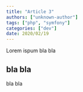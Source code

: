 ```yaml
---
title: "Article 3"
authors: ["unknown-author"]
tags: ["php", "symfony"]
categories: ["dev"]
date: 2020/02/19
---
```


Lorem ispum bla bla

<!-- excerpt -->

## bla bla

bla bla
